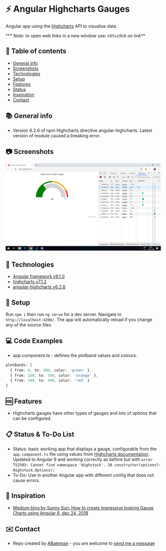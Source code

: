 # :zap: Angular Highcharts Gauges

Angular app using the [Highcharts](https://www.highcharts.com/) API to visualise data.

*** Note: to open web links in a new window use: _ctrl+click on link_**

## :page_facing_up: Table of contents

* [General info](#general-info)
* [Screenshots](#screenshots)
* [Technologies](#technologies)
* [Setup](#setup)
* [Features](#features)
* [Status](#status)
* [Inspiration](#inspiration)
* [Contact](#contact)

## :books: General info

* Version 6.2.6 of npm Highcharts directive angular-highcharts. Latest version of module caused a breaking error.

## :camera: Screenshots

![Example screenshot](./img/gauge.png)

## :signal_strength: Technologies

* [Angular framework v9.1.0](https://angular.io/)
* [highcharts v7.1.2](https://www.highcharts.com/)
* [angular-highcharts v6.2.6](https://www.npmjs.com/package/angular-highcharts)

## :floppy_disk: Setup

Run `npm i` then run `ng serve` for a dev server. Navigate to `http://localhost:4200/`. The app will automatically reload if you change any of the source files.

## :computer: Code Examples

* app.component.ts - defines the plotband values and colours.

```typescript
plotBands: [
  { from: 0, to: 200, color: 'green' },
  { from: 200, to: 340, color: 'orange' },
  { from: 340, to: 400, color: 'red' }
]
```

## :cool: Features

* Highcharts gauges have other types of gauges and lots of options that can be configured.

## :clipboard: Status & To-Do List

* Status: basic working app that displays a gauge, configurable from the `app.component.ts` file using values from [Highcharts documentation](https://api.highcharts.com/highcharts/chart#). Updated to Angular 9 and working correctly as before but with `error TS2503: Cannot find namespace 'Highstock'. 20 constructor(options?: Highstock.Options);`
* To-Do: Use in another Angular app with different config that does not cause errors.

## :clap: Inspiration

* [Medium blog by Sunny Sun: How to create impressive looking Gauge Charts using Angular 6, dec 24, 2018](https://medium.com/@sunnysun_5694/how-to-create-impressive-looking-gauge-charts-using-angular-6-8f91dfd6fc5c)

## :envelope: Contact

* Repo created by [ABateman](https://www.andrewbateman.org) - you are welcome to [send me a message](https://andrewbateman.org/contact)
